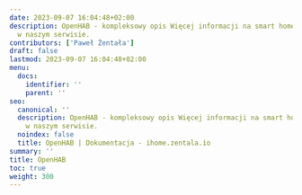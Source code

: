 ```yaml
---
date: 2023-09-07 16:04:48+02:00
description: OpenHAB - kompleksowy opis Więcej informacji na smart home znajdziesz
  w naszym serwisie.
contributors: ['Paweł Żentała']
draft: false
lastmod: 2023-09-07 16:04:48+02:00
menu:
  docs:
    identifier: ''
    parent: ''
seo:
  canonical: ''
  description: OpenHAB - kompleksowy opis Więcej informacji na smart home znajdziesz
    w naszym serwisie.
  noindex: false
  title: OpenHAB | Dokumentacja - ihome.zentala.io
summary: ''
title: OpenHAB
toc: true
weight: 300
---
```



